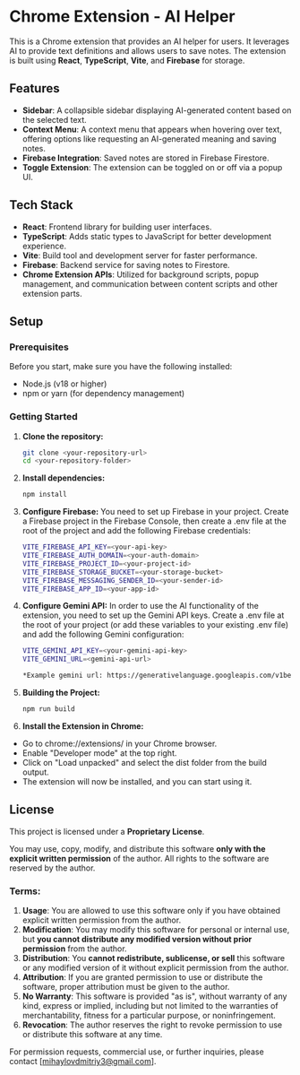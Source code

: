 # Chrome Extension - AI Helper

This is a Chrome extension that provides an AI helper for users. It leverages AI to provide text definitions and allows users to save notes. The extension is built using **React**, **TypeScript**, **Vite**, and **Firebase** for storage.

## Features
- **Sidebar**: A collapsible sidebar displaying AI-generated content based on the selected text.
- **Context Menu**: A context menu that appears when hovering over text, offering options like requesting an AI-generated meaning and saving notes.
- **Firebase Integration**: Saved notes are stored in Firebase Firestore.
- **Toggle Extension**: The extension can be toggled on or off via a popup UI.

## Tech Stack
- **React**: Frontend library for building user interfaces.
- **TypeScript**: Adds static types to JavaScript for better development experience.
- **Vite**: Build tool and development server for faster performance.
- **Firebase**: Backend service for saving notes to Firestore.
- **Chrome Extension APIs**: Utilized for background scripts, popup management, and communication between content scripts and other extension parts.

## Setup

### Prerequisites

Before you start, make sure you have the following installed:
- Node.js (v18 or higher)
- npm or yarn (for dependency management)

### Getting Started

1. **Clone the repository:**

   ```bash
   git clone <your-repository-url>
   cd <your-repository-folder>

2. **Install dependencies:**

    ```bash
    npm install

3. **Configure Firebase:**
  You need to set up Firebase in your project. Create a Firebase project in the Firebase Console, then create a .env file at the root of the project and add the following Firebase credentials:

    ```bash
    VITE_FIREBASE_API_KEY=<your-api-key>
    VITE_FIREBASE_AUTH_DOMAIN=<your-auth-domain>
    VITE_FIREBASE_PROJECT_ID=<your-project-id>
    VITE_FIREBASE_STORAGE_BUCKET=<your-storage-bucket>
    VITE_FIREBASE_MESSAGING_SENDER_ID=<your-sender-id>
    VITE_FIREBASE_APP_ID=<your-app-id>

4. **Configure Gemini API:**
  In order to use the AI functionality of the extension, you need to set up the Gemini API keys. Create a .env file at the root of your project (or add these variables to your existing .env file) and add the following Gemini configuration:

    ```bash
    VITE_GEMINI_API_KEY=<your-gemini-api-key>
    VITE_GEMINI_URL=<gemini-api-url>

    *Example gemini url: https://generativelanguage.googleapis.com/v1beta/models/gemini-2.0-flash:generateContent

5. **Building the Project:**

    ```bash
    npm run build

6. **Install the Extension in Chrome:**

- Go to chrome://extensions/ in your Chrome browser.
- Enable "Developer mode" at the top right.
- Click on "Load unpacked" and select the dist folder from the build output.
- The extension will now be installed, and you can start using it.


## License
This project is licensed under a **Proprietary License**.

You may use, copy, modify, and distribute this software **only with the explicit written permission** of the author. All rights to the software are reserved by the author.

### Terms:
1. **Usage**: You are allowed to use this software only if you have obtained explicit written permission from the author.
2. **Modification**: You may modify this software for personal or internal use, but **you cannot distribute any modified version without prior permission** from the author.
3. **Distribution**: You **cannot redistribute, sublicense, or sell** this software or any modified version of it without explicit permission from the author.
4. **Attribution**: If you are granted permission to use or distribute the software, proper attribution must be given to the author.
5. **No Warranty**: This software is provided "as is", without warranty of any kind, express or implied, including but not limited to the warranties of merchantability, fitness for a particular purpose, or noninfringement.
6. **Revocation**: The author reserves the right to revoke permission to use or distribute this software at any time.

For permission requests, commercial use, or further inquiries, please contact [mihaylovdmitriy3@gmail.com].





